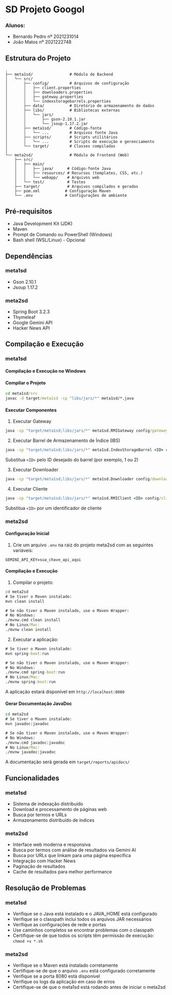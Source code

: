 # SD Projeto Googol

### Alunos:

- Bernardo Pedro nº 2021231014
- João Matos nº 2021222748

## Estrutura do Projeto

```
.
├── meta1sd/                # Módulo de Backend
│   └── src/
│       ├── config/         # Arquivos de configuração
│       │   ├── client.properties
│       │   ├── downloaders.properties
│       │   ├── gateway.properties
│       │   └── indexstoragebarrels.properties
│       ├── data/           # Diretório de armazenamento de dados
│       ├── libs/           # Bibliotecas externas
│       │   └── jars/
│       │       ├── gson-2.10.1.jar
│       │       └── jsoup-1.17.2.jar
│       ├── meta1sd/        # Código-fonte
│       │   └── ...         # Arquivos fonte Java
│       ├── scripts/        # Scripts utilitários
│       │   └── ...         # Scripts de execução e gerenciamento
│       └── target/         # Classes compiladas
│
└── meta2sd/                # Módulo de Frontend (Web)
    ├── src/
    │   ├── main/
    │   │   ├── java/      # Código-fonte Java
    │   │   ├── resources/ # Recursos (templates, CSS, etc.)
    │   │   └── webapp/    # Arquivos web
    │   └── test/          # Testes
    ├── target/            # Arquivos compilados e gerados
    ├── pom.xml           # Configuração Maven
    └── .env              # Configurações de ambiente
```

## Pré-requisitos

- Java Development Kit (JDK)
- Maven
- Prompt de Comando ou PowerShell (Windows)
- Bash shell (WSL/Linux) - Opcional

## Dependências

### meta1sd
- Gson 2.10.1
- Jsoup 1.17.2

### meta2sd
- Spring Boot 3.2.3
- Thymeleaf
- Google Gemini API
- Hacker News API

## Compilação e Execução

### meta1sd

#### Compilação e Execução no Windows

#### Compilar o Projeto

```cmd
cd meta1sd/src
javac -d target/meta1sd -cp "libs/jars/*" meta1sd/*.java
```

#### Executar Componentes

1. Executar Gateway

```cmd
java -cp "target/meta1sd;libs/jars/*" meta1sd.RMIGateway config/gateway.properties
```

2. Executar Barrel de Armazenamento de Índice (IBS)

```cmd
java -cp "target/meta1sd;libs/jars/*" meta1sd.IndexStorageBarrel <ID> config/indexstoragebarrels.properties
```

Substitua `<ID>` pelo ID desejado do barrel (por exemplo, 1 ou 2)

3. Executar Downloader

```cmd
java -cp "target/meta1sd;libs/jars/*" meta1sd.Downloader config/downloaders.properties
```

4. Executar Cliente

```cmd
java -cp "target/meta1sd;libs/jars/*" meta1sd.RMIClient <ID> config/client.properties
```

Substitua `<ID>` por um identificador de cliente

### meta2sd

#### Configuração Inicial

1. Crie um arquivo `.env` na raiz do projeto meta2sd com as seguintes variáveis:
```
GEMINI_API_KEY=sua_chave_api_aqui
```

#### Compilação e Execução

1. Compilar o projeto:
```cmd
cd meta2sd
# Se tiver o Maven instalado:
mvn clean install

# Se não tiver o Maven instalado, use o Maven Wrapper:
# No Windows:
./mvnw.cmd clean install
# No Linux/Mac:
./mvnw clean install
```

2. Executar a aplicação:
```cmd
# Se tiver o Maven instalado:
mvn spring-boot:run

# Se não tiver o Maven instalado, use o Maven Wrapper:
# No Windows:
./mvnw.cmd spring-boot:run
# No Linux/Mac:
./mvnw spring-boot:run
```

A aplicação estará disponível em `http://localhost:8080`

#### Gerar Documentação JavaDoc

```cmd
cd meta2sd
# Se tiver o Maven instalado:
mvn javadoc:javadoc

# Se não tiver o Maven instalado, use o Maven Wrapper:
# No Windows:
./mvnw.cmd javadoc:javadoc
# No Linux/Mac:
./mvnw javadoc:javadoc
```

A documentação será gerada em `target/reports/apidocs/`

## Funcionalidades

### meta1sd
- Sistema de indexação distribuído
- Download e processamento de páginas web
- Busca por termos e URLs
- Armazenamento distribuído de índices

### meta2sd
- Interface web moderna e responsiva
- Busca por termos com análise de resultados via Gemini AI
- Busca por URLs que linkam para uma página específica
- Integração com Hacker News
- Paginação de resultados
- Cache de resultados para melhor performance

## Resolução de Problemas

### meta1sd
- Verifique se o Java está instalado e o JAVA_HOME está configurado
- Verifique se o classpath inclui todos os arquivos JAR necessários
- Verifique as configurações de rede e portas
- Use caminhos completos se encontrar problemas com o classpath
- Certifique-se de que todos os scripts têm permissão de execução: `chmod +x *.sh`

### meta2sd
- Verifique se o Maven está instalado corretamente
- Certifique-se de que o arquivo `.env` está configurado corretamente
- Verifique se a porta 8080 está disponível
- Verifique os logs da aplicação em caso de erros
- Certifique-se de que o meta1sd está rodando antes de iniciar o meta2sd
